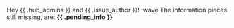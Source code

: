 Hey {{ .hub_admins }} and {{ .issue_author }}! :wave
The information pieces still missing, are: **{{ .pending_info }}**
